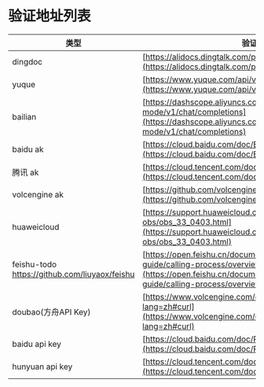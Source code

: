 
# 验证地址列表


| 类型                                            | 验证地址                                                                 |
|-----------------------------------------------|--------------------------------------------------------------------------|
| dingdoc                                       | [https://alidocs.dingtalk.com/portal/api/v1/mine/info](https://alidocs.dingtalk.com/portal/api/v1/mine/info)  |
| yuque                                         | [https://www.yuque.com/api/v2/hello](https://www.yuque.com/api/v2/hello)  |
| bailian                                       | [https://dashscope.aliyuncs.com/compatible-mode/v1/chat/completions](https://dashscope.aliyuncs.com/compatible-mode/v1/chat/completions)  |
| baidu ak                                      | [https://cloud.baidu.com/doc/BCC/s/Gkcd5nvmi](https://cloud.baidu.com/doc/BCC/s/Gkcd5nvmi)  |
| 腾讯 ak                                         | [https://cloud.tencent.com/document/sdk/Go](https://cloud.tencent.com/document/sdk/Go)  |
| volcengine ak                                 | [https://github.com/volcengine/volcengine-go-sdk](https://github.com/volcengine/volcengine-go-sdk)  |
| huaweicloud                                   | [https://support.huaweicloud.com/sdk-go-devg-obs/obs_33_0403.html](https://support.huaweicloud.com/sdk-go-devg-obs/obs_33_0403.html)  |
| feishu-todo https://github.com/liuyaox/feishu | [https://open.feishu.cn/document/server-docs/api-call-guide/calling-process/overview](https://open.feishu.cn/document/server-docs/api-call-guide/calling-process/overview)  |
| doubao(方舟API Key)                             | [https://www.volcengine.com/docs/82379/1399008?lang=zh#curl](https://www.volcengine.com/docs/82379/1399008?lang=zh#curl)  |
| baidu api key                                 | [https://cloud.baidu.com/doc/Reference/s/rm5qdjil5](https://cloud.baidu.com/doc/Reference/s/rm5qdjil5)  |
| hunyuan api key                               | [https://cloud.tencent.com/document/product/1729/101848](https://cloud.tencent.com/document/product/1729/101848)  |
